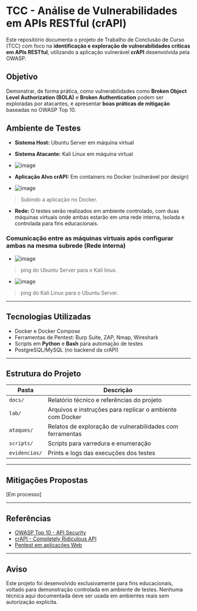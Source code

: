 # TCC - Análise de Vulnerabilidades em APIs RESTful (crAPI)

Este repositório documenta o projeto de Trabalho de Conclusão de Curso (TCC) com foco na **identificação e exploração de vulnerabilidades críticas em APIs RESTful**, utilizando a aplicação vulnerável **crAPI** desenvolvida pela OWASP.

## Objetivo

Demonstrar, de forma prática, como vulnerabilidades como **Broken Object Level Authorization (BOLA)** e **Broken Authentication** podem ser exploradas por atacantes, e apresentar **boas práticas de mitigação** baseadas no OWASP Top 10.

## Ambiente de Testes

- **Sistema Host:** Ubuntu Server em máquina virtual
- **Sistema Atacante:** Kali Linux em máquina virtual

- ![image](https://github.com/user-attachments/assets/f15b8548-66d0-4602-89f4-cd0348af392d)
  
- **Aplicação Alvo crAPI:** Em containers no Docker (vulnerável por design)

- ![image](https://github.com/user-attachments/assets/2898daad-3f63-4ac1-9d25-a5d5ea3a89df)
> Subindo a aplicação no Docker.

- **Rede:** O testes serão realizados em ambiente controlado, com duas máquinas virtuais onde ambas estarão em uma rede interna, Isolada e controlada para fins educacionais.

### Comunicação entre as máquinas virtuais após configurar ambas na mesma subrede (Rede interna)

- ![image](https://github.com/user-attachments/assets/ed68f0a9-8e89-4a8a-aef6-0d63940b435e)
> ping do Ubuntu Server para o Kali linux.

- ![image](https://github.com/user-attachments/assets/72dbb6a0-d4fa-4c21-a179-10bdd98391cb)
> ping do Kali Linux para o Ubuntu Server.

---

## Tecnologias Utilizadas

- Docker e Docker Compose
- Ferramentas de Pentest: Burp Suite, ZAP, Nmap, Wireshark
- Scripts em **Python** e **Bash** para automação de testes
- PostgreSQL/MySQL (no backend da crAPI)

---

## Estrutura do Projeto

| Pasta         | Descrição |
|---------------|-----------|
| `docs/`       | Relatório técnico e referências do projeto |
| `lab/`        | Arquivos e instruções para replicar o ambiente com Docker |
| `ataques/`    | Relatos de exploração de vulnerabilidades com ferramentas |
| `scripts/`    | Scripts para varredura e enumeração |
| `evidencias/` | Prints e logs das execuções dos testes |

---

## Mitigações Propostas

[Em processo]

---

## Referências

- [OWASP Top 10 - API Security](https://owasp.org/www-project-api-security/)
- [crAPI - Completely Ridiculous API](https://github.com/OWASP/crAPI)
- [Pentest em aplicações Web](https://novatec.com.br/livros/pentest-em-aplicacoes-web/)

---

## Aviso 

Este projeto foi desenvolvido exclusivamente para fins educacionais, voltado para demonstração controlada em ambiente de testes. Nenhuma técnica aqui documentada deve ser usada em ambientes reais sem autorização explícita.
